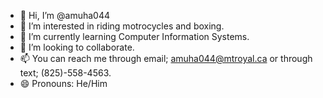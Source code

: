 - 👋 Hi, I’m @amuha044
- 👀 I’m interested in riding motrocycles and boxing.
- 🌱 I’m currently learning Computer Information Systems.
- 💞️ I’m looking to collaborate.
- 📫 You can reach me through email; amuha044@mtroyal.ca or through text; (825)-558-4563.
- 😄 Pronouns: He/Him

<!---
amuha044/amuha044 is a ✨ special ✨ repository because its `README.md` (this file) appears on your GitHub profile.
You can click the Preview link to take a look at your changes.
--->
